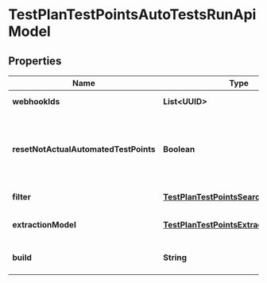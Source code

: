 

# TestPlanTestPointsAutoTestsRunApiModel


## Properties

| Name | Type | Description | Notes |
|------------ | ------------- | ------------- | -------------|
|**webhookIds** | **List&lt;UUID&gt;** | Webhook ids to run. |  |
|**resetNotActualAutomatedTestPoints** | **Boolean** | Reset test point status when actual work item does not automated. |  |
|**filter** | [**TestPlanTestPointsSearchApiModel**](TestPlanTestPointsSearchApiModel.md) | Test points filters. |  [optional] |
|**extractionModel** | [**TestPlanTestPointsExtractionApiModel**](TestPlanTestPointsExtractionApiModel.md) | Test points extraction model. |  [optional] |
|**build** | **String** | Specifies the test run build. |  [optional] |



